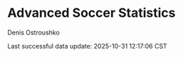 # Advanced Soccer Statistics
Denis Ostroushko

<!-- gfm -->

Last successful data update: 2025-10-31 12:17:06 CST
